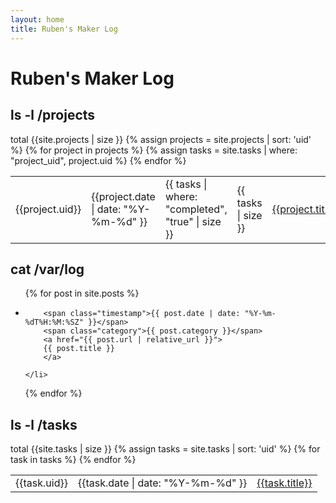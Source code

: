 ```yaml
---
layout: home
title: Ruben's Maker Log
---
```

<h1>Ruben's Maker Log</h1>


<h2>ls -l /projects</h2>
<div>
<span>total {{site.projects | size }}</span>
<table class="ls">
{% assign projects = site.projects | sort: 'uid' %}
{% for project in projects  %}
  {% assign tasks = site.tasks | where: "project_uid", project.uid %}
  <tr>
    <td>{{project.uid}}</td>
    <td>{{project.date | date: "%Y-%m-%d" }}</td>
    <td>{{ tasks | where: "completed", "true" | size }}</td>
    <td>{{ tasks | size }}</td>
    <td>
      <a href="{{ project.url | relative_url }}">
        {{project.title}}
      </a>
    </td>
  </tr>
{% endfor %}
</table>
</div>

<h2>cat /var/log</h2>
<ul class="logs">
{% for post in site.posts %}
    <li class="line">

        <span class="timestamp">{{ post.date | date: "%Y-%m-%dT%H:%M:%SZ" }}</span>
        <span class="category">{{ post.category }}</span>
        <a href="{{ post.url | relative_url }}">
        {{ post.title }}
        </a>

    </li>
{% endfor %}
</ul>

<h2>ls -l /tasks</h2>
<div>
<span>total {{site.tasks | size }}</span>
<table class="ls">
{% assign tasks = site.tasks | sort: 'uid' %}
{% for task in tasks  %}
  <tr>
    <td>{{task.uid}}</td>
    <td>{{task.date | date: "%Y-%m-%d" }}</td>
    <td>
      <a href="{{ task.url | relative_url }}">
        {{task.title}}
      </a>
    </td>
  </tr>
{% endfor %}
</table>
</div>
